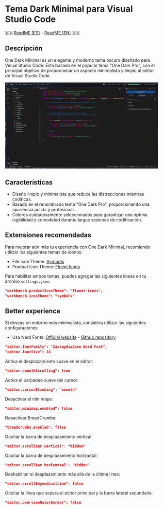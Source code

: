 
# Tema Dark Minimal para Visual Studio Code

🇪🇸 [ReadME [ES]](./README[ES].md)   -   [ReadME [EN]](./README.md) 🇺🇸

## Descripción

One Dark Minimal es un elegante y moderno tema oscuro diseñado para Visual Studio Code. Está basado en el popular tema "One Dark Pro", con el principal objetivo de proporcionar un aspecto minimalista y limpio al editor de Visual Studio Code.

![Vista previa de One Dark Minimal](https://raw.githubusercontent.com/MrRevillod/OneDarkMinimal/main/img/preview.png)

## Características

- Diseño limpio y minimalista que reduce las distracciones mientras codificas.
- Basado en el renombrado tema "One Dark Pro", proporcionando una apariencia pulida y profesional.
- Colores cuidadosamente seleccionados para garantizar una óptima legibilidad y comodidad durante largas sesiones de codificación.

## Extensiones recomendadas

Para mejorar aún más tu experiencia con One Dark Minimal, recomiendo utilizar los siguientes temas de iconos:

- File Icon Theme: [Symbols](https://github.com/miguelsolorio/vscode-symbols)
- Product Icon Theme: [Fluent Icons](https://github.com/miguelsolorio/vscode-fluent-icons)

Para habilitar ambos temas, puedes agregar las siguientes líneas en tu archivo `settings.json`:

```json
"workbench.productIconTheme": "fluent-icons",
"workbench.iconTheme": "symbols"
```

## Better experience

Si deseas un entorno más minimalista, considera utilizar las siguientes configuraciones:

- Usa Nerd Fonts: [Official website](https://www.nerdfonts.com/) - [Github repository](https://github.com/ryanoasis/nerd-fonts)

``` json
"editor.fontFamily": "CaskaydiaCove Nerd Font",
"editor.fontSize": 14
```

Activa el desplazamiento suave en el editor:

``` json
"editor.smoothScrolling": true
```

Activa el parpadeo suave del cursor:

``` json
"editor.cursorBlinking": "smooth"
```

Desactivar el minimapa:

``` json
"editor.minimap.enabled": false
```

Desactivar BreadCrumbs:

``` json
"breadcrumbs.enabled": false
```

Ocultar la barra de desplazamiento vertical:

``` json
"editor.scrollbar.vertical": "hidden"
```

Ocultar la barra de desplazamiento horizontal:

``` json
"editor.scrollbar.horizontal": "hidden"

```
Deshabilitar el desplazamiento más allá de la última línea:

```json
"editor.scrollBeyondLastLine": false
```

Ocultar la línea que separa el editor principal y la barra lateral secundaria:

``` json
"editor.overviewRulerBorder": false
```

